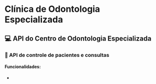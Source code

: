 # Clínica de Odontologia Especializada

## :computer: API do Centro de Odontologia Especializada 

### :hospital: API de controle de pacientes e consultas

#### Funcionalidades:

- 
